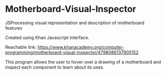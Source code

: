 # Motherboard-Visual-Inspector
JSProcessing visual representation and description of motherboard features

Created using Khan Javascript interface.

Reachable link: https://www.khanacademy.org/computer-programming/motherboard-visual-inspector/4798086137905152

This program allows the user to hover over a drawing of a motherboard and inspect each component to learn about its uses.
